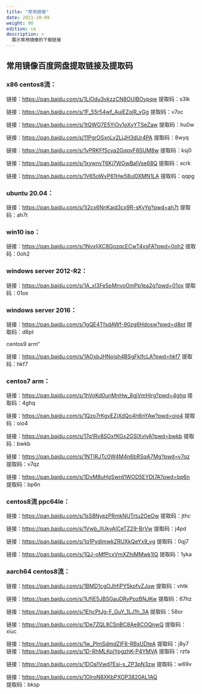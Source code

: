```yaml
---
title: "常用镜像"
date: 2021-10-09
weight: 90
edition: ce
description: >
  展示常用镜像的下载链接
---
```


## 常用镜像百度网盘提取链接及提取码

### x86 centos8流：

链接：https://pan.baidu.com/s/1LlOdu3vkzzCN8OUlBOypqw 
提取码：s3lk 

链接：https://pan.baidu.com/s/1F_55r54wf_AujEZojR_vGg 
提取码：v7oc     

链接：https://pan.baidu.com/s/1tQWO7E5YiOv1oXyYTSeZaw 
提取码：hu0w     

链接：https://pan.baidu.com/s/11PgrOSxnLv2LjJH3dUr4PA 
提取码：8wyq     

链接：https://pan.baidu.com/s/1yPRKFf5cya2GqpvF8SUM8w 
提取码：ksj0     

链接：https://pan.baidu.com/s/1xywnvT6Kj7WGwBaIVse68Q 
提取码：xcrk    

链接：https://pan.baidu.com/s/1V65oWvP61Hw58ul0XMN1LA 
提取码：qqpg     

### ubuntu 20.04：

链接：https://pan.baidu.com/s/1i2cx6NnKaid3cx9R-sKyYg?pwd=ah7t 
提取码：ah7t     

### win10 iso：

链接：https://pan.baidu.com/s/1NvxIjXC8GozqcECwT4xsFA?pwd=0oh2 
提取码：0oh2     

### windows server 2012-R2：

链接：https://pan.baidu.com/s/1A_xI3Fe5pMnvoOmPp1ea2g?pwd=01ox 
提取码：01ox     

### windows server 2016：

链接：https://pan.baidu.com/s/1gQE4TfsdAWf-90zg6Hdosw?pwd=d8pt 
提取码：d8pt     

centos9 arm“

链接：https://pan.baidu.com/s/1AOxbJHNojsh4BSgFklfcLA?pwd=hkf7 
提取码：hkf7     

### centos7 arm：

链接：https://pan.baidu.com/s/1hVoKd0unMnHw_8gjVmHjrg?pwd=4ghq 
提取码：4ghq 

链接：https://pan.baidu.com/s/1Qzo7rKgvEZjXdQo4h6nYAw?pwd=oio4 
提取码：oio4 

链接：https://pan.baidu.com/s/17q1Rv8SOxfKGx2GSlXvlyA?pwd=bwkb 
提取码：bwkb   

链接：https://pan.baidu.com/s/1NTIRJTc0W4M4n6bRSqA7Mg?pwd=v7qz 
提取码：v7qz     

链接：https://pan.baidu.com/s/1DvM8uHgSwrd1WOD5EYDt7A?pwd=bp6n 
提取码：bp6n     

### centos8流 ppc64le：

链接：https://pan.baidu.com/s/1sS8NyezPRmkNUTrtu2OeOw 
提取码：jthc     

链接：https://pan.baidu.com/s/1Vwb_lIUkyAICeTZ29-BrVw 
提取码：j4pd     

链接：https://pan.baidu.com/s/1q1PydimwkZRUXkQeYx9_yg 
提取码：0qj7     

链接：https://pan.baidu.com/s/1QJ-oMfPcxVmXZhiMMwk1lQ 
提取码：1yka     

### aarch64 centos8流：

链接：https://pan.baidu.com/s/1BMD1cgOJhfiPY5kpfvZJuw 
提取码：vhtk     

链接：https://pan.baidu.com/s/1UfjE5JBSGauDRyPpzBNJKw 
提取码：67hz     

链接：https://pan.baidu.com/s/1EhcPtJg-F_GuY_1LJ1h_3A 
提取码：58or     

链接：https://pan.baidu.com/s/1De7ZQL8CSnBC8Ae8COQnwQ 
提取码：xiuc     

链接：https://pan.baidu.com/s/1w_PlmSdmdZIF8-RBsUDteA 
提取码：j8y7     
链接：https://pan.baidu.com/s/1D-RhMLKojYpgzhK-P4YMVA 
提取码：rzfa     

链接：https://pan.baidu.com/s/1DOa1Vwd7Esi-s_ZP3pN3zw 
提取码：w69v     

链接：https://pan.baidu.com/s/1OIroN8XKbPXOP3820AL1AQ   
提取码：bksp     
